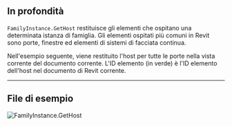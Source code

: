 ## In profondità
`FamilyInstance.GetHost` restituisce gli elementi che ospitano una determinata istanza di famiglia. Gli elementi ospitati più comuni in Revit sono porte, finestre ed elementi di sistemi di facciata continua.

Nell'esempio seguente, viene restituito l'host per tutte le porte nella vista corrente del documento corrente. L'ID elemento (in verde) è l'ID elemento dell'host nel documento di Revit corrente.
___
## File di esempio

![FamilyInstance.GetHost](./Revit.Elements.FamilyInstance.GetHost_img.jpg)
